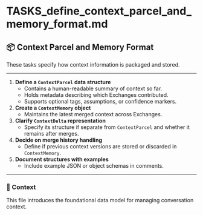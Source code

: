 # TASKS_define_context_parcel_and_memory_format.md

## 📦 Context Parcel and Memory Format

These tasks specify how context information is packaged and stored.

---

1. **Define a `ContextParcel` data structure**
   - Contains a human-readable summary of context so far.
   - Holds metadata describing which Exchanges contributed.
   - Supports optional tags, assumptions, or confidence markers.
2. **Create a `ContextMemory` object**
   - Maintains the latest merged context across Exchanges.
3. **Clarify `ContextDelta` representation**
   - Specify its structure if separate from `ContextParcel` and whether it remains after merges.
4. **Decide on merge history handling**
   - Define if previous context versions are stored or discarded in `ContextMemory`.
5. **Document structures with examples**
   - Include example JSON or object schemas in comments.

---

### 📎 Context
This file introduces the foundational data model for managing conversation context.

